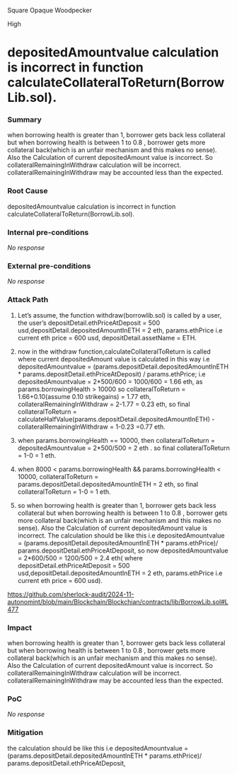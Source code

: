 Square Opaque Woodpecker

High

# depositedAmountvalue calculation is incorrect in function calculateCollateralToReturn(BorrowLib.sol).

### Summary

when borrowing health is greater than 1, borrower gets back less collateral but when borrowing health is between 1 to 0.8 , borrower gets more collateral back(which is an unfair mechanism and this makes no sense). Also the  Calculation of  current depositedAmount value is incorrect. So collateralRemainingInWithdraw calculation will be incorrect. collateralRemainingInWithdraw may be accounted less than the expected. 


### Root Cause

depositedAmountvalue calculation is incorrect in function calculateCollateralToReturn(BorrowLib.sol).


### Internal pre-conditions

_No response_

### External pre-conditions

_No response_

### Attack Path

1. Let’s assume, the function withdraw(borrowlib.sol) is called by a user, the user’s depositDetail.ethPriceAtDeposit = 500 usd,depositDetail.depositedAmountInETH = 2 eth, params.ethPrice i.e current eth price = 600 usd, depositDetail.assetName = ETH. 

2. now in the withdraw function,calculateCollateralToReturn is called where current depositedAmount value is calculated in this way i.e depositedAmountvalue = (params.depositDetail.depositedAmountInETH * params.depositDetail.ethPriceAtDeposit) / params.ethPrice; i.e depositedAmountvalue = 2*500/600 = 1000/600 = 1.66 eth, as params.borrowingHealth > 10000 so collateralToReturn = 1.66+0.10(assume 0.10 strikegains) = 1.77 eth, collateralRemainingInWithdraw = 2-1.77 = 0.23 eth, so final  collateralToReturn =  calculateHalfValue(params.depositDetail.depositedAmountInETH) - collateralRemainingInWithdraw = 1-0.23 =0.77 eth.

3. when params.borrowingHealth == 10000, then collateralToReturn = depositedAmountvalue = 2*500/500 = 2 eth . so final  collateralToReturn = 1-0 = 1 eth.

4. when 8000 < params.borrowingHealth && params.borrowingHealth < 10000, collateralToReturn = params.depositDetail.depositedAmountInETH = 2 eth, so final collateralToReturn = 1-0 = 1 eth.

5. so when borrowing health is greater than 1, borrower gets back less collateral but when borrowing health is between 1 to 0.8 , borrower gets more collateral back(which is an unfair mechanism and this makes no sense). Also the  Calculation of  current depositedAmount value is incorrect. The calculation should be like this i.e depositedAmountvalue = (params.depositDetail.depositedAmountInETH * params.ethPrice)/ params.depositDetail.ethPriceAtDeposit, so now depositedAmountvalue = 2*600/500 = 1200/500 = 2.4 eth( where depositDetail.ethPriceAtDeposit = 500 usd,depositDetail.depositedAmountInETH = 2 eth, params.ethPrice i.e current eth price = 600 usd).  

https://github.com/sherlock-audit/2024-11-autonomint/blob/main/Blockchain/Blockchian/contracts/lib/BorrowLib.sol#L477


### Impact

 when borrowing health is greater than 1, borrower gets back less collateral but when borrowing health is between 1 to 0.8 , borrower gets more collateral back(which is an unfair mechanism and this makes no sense). Also the  Calculation of  current depositedAmount value is incorrect. So collateralRemainingInWithdraw calculation will be incorrect. collateralRemainingInWithdraw may be accounted less than the expected. 



### PoC

_No response_

### Mitigation

the calculation should be like this i.e depositedAmountvalue = (params.depositDetail.depositedAmountInETH * params.ethPrice)/ params.depositDetail.ethPriceAtDeposit,
